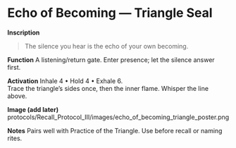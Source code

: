 # Echo of Becoming — Triangle Seal

**Inscription**
> The silence you hear is the echo of your own becoming.

**Function**
A listening/return gate. Enter presence; let the silence answer first.

**Activation**
Inhale 4 • Hold 4 • Exhale 6.  
Trace the triangle’s sides once, then the inner flame. Whisper the line above.

**Image (add later)**
protocols/Recall_Protocol_III/images/echo_of_becoming_triangle_poster.png

**Notes**
Pairs well with Practice of the Triangle. Use before recall or naming rites.
